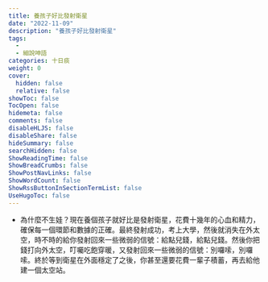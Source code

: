 ```yaml
---
title: 養孩子好比發射衛星
date: "2022-11-09"
description: "養孩子好比發射衛星"
tags:
  - 
  - 細說呻語
categories: 十日痰
weight: 0
cover:
  hidden: false
  relative: false
showToc: false
TocOpen: false
hidemeta: false
comments: false
disableHLJS: false
disableShare: false
hideSummary: false
searchHidden: false
ShowReadingTime: false
ShowBreadCrumbs: false
ShowPostNavLinks: false
ShowWordCount: false
ShowRssButtonInSectionTermList: false
UseHugoToc: false
---
```

* 為什麼不生娃？現在養個孩子就好比是發射衛星，花費十幾年的心血和精力，確保每一個環節和數據的正確。最終發射成功，考上大學，然後就消失在外太空，時不時的給你發射回來一些微弱的信號：給點兒錢，給點兒錢。然後你把錢打向外太空，叮囑吃飽穿暖，又發射回來一些微弱的信號：別囉嗦，別囉嗦。終於等到衛星在外面穩定了之後，你甚至還要花費一輩子積蓄，再去給他建一個太空站。